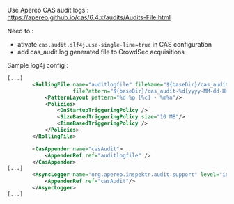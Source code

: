 Use Apereo CAS audit logs : https://apereo.github.io/cas/6.4.x/audits/Audits-File.html

Need to : 
* ativate `cas.audit.slf4j.use-single-line=true` in CAS configuration
* add cas_audit.log generated file to CrowdSec acquisitions

Sample log4j config : 

```xml
[...]
        <RollingFile name="auditlogfile" fileName="${baseDir}/cas_audit.log" append="true"
                     filePattern="${baseDir}/cas_audit-%d{yyyy-MM-dd-HH}-%i.log">
            <PatternLayout pattern="%d %p [%c] - %m%n"/>
            <Policies>
                <OnStartupTriggeringPolicy />
                <SizeBasedTriggeringPolicy size="10 MB"/>
                <TimeBasedTriggeringPolicy />
            </Policies>
        </RollingFile>

        <CasAppender name="casAudit">
            <AppenderRef ref="auditlogfile" />
        </CasAppender>
[...]
        <AsyncLogger name="org.apereo.inspektr.audit.support" level="info" includeLocation="true" >
            <AppenderRef ref="casAudit"/>
        </AsyncLogger>
[...]
```
